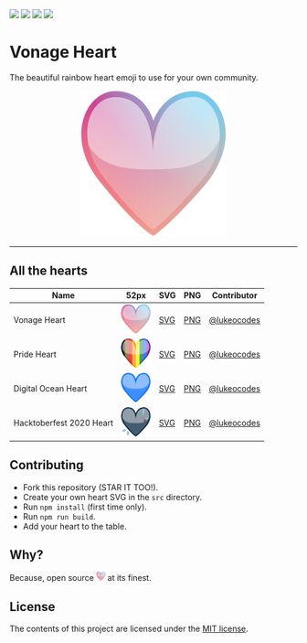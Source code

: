 ![](https://img.shields.io/badge/main-not%20master-green)
![](https://img.shields.io/badge/made%20with-%E2%9D%A4-d687b6)
![](https://img.shields.io/github/contributors/lukeocodes/vonage-heart)
![](https://img.shields.io/github/issues/lukeocodes/vonage-heart)

# Vonage Heart

The beautiful rainbow heart emoji to use for your own community.

<p align="center">
<img src="build/vonage_heart_512.png" height="256">
</p>

<hr/>

## All the hearts

| Name | 52px | SVG | PNG | Contributor |
|---|:-:|---|---|---|
| Vonage Heart | <img src="src/vonage_heart.svg" height="52"> | [SVG](src/vonage_heart.svg) | [PNG](build/vonage_heart_512.png) | [@lukeocodes](https://github.com/lukeocodes) |
| Pride Heart | <img src="src/pride_heart.svg" height="52"> | [SVG](src/pride_heart.svg) | [PNG](build/pride_heart_512.png) | [@lukeocodes](https://github.com/lukeocodes) |
| Digital Ocean Heart | <img src="src/do_heart.svg" height="52"> | [SVG](src/do_heart.svg) | [PNG](build/do_heart_512.png) | [@lukeocodes](https://github.com/lukeocodes) |
| Hacktoberfest 2020 Heart | <img src="src/hf_heart_2020.svg" height="52"> | [SVG](src/hf_heart_2020.svg) | [PNG](build/hf_heart_2020_512.png) | [@lukeocodes](https://github.com/lukeocodes) |

## Contributing

- Fork this repository (STAR IT TOO!).
- Create your own heart SVG in the `src` directory. 
- Run `npm install` (first time only).
- Run `npm run build`.
- Add your heart to the table.

## Why?

Because, open source <img src="build/vonage_heart_512.png" height="16"> at its finest.

## License

The contents of this project are licensed under the [MIT license](LICENSE).